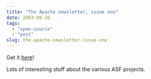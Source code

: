 ```yaml
---
title: "The Apache newsletter, issue one"
date: 2003-08-26
tags: 
  - "open-source"
  - "post"
slug: the-apache-newsletter-issue-one
---
```


Get it [here](http://www.apache.org/newsletter/200307.html)!

Lots of interesting stuff about the various ASF projects.
